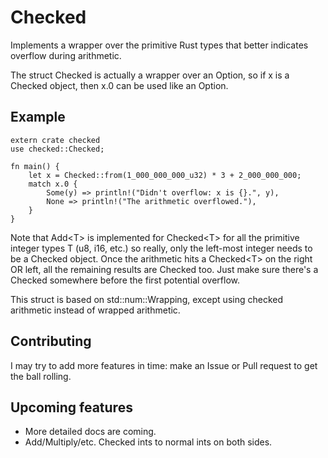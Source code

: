 # Checked
Implements a wrapper over the primitive Rust types that better indicates overflow during arithmetic.

The struct Checked is actually a wrapper over an Option, so if x is a Checked object, then x.0 can be used like an Option.

## Example

```
extern crate checked
use checked::Checked;

fn main() {
    let x = Checked::from(1_000_000_000_u32) * 3 + 2_000_000_000;
    match x.0 {
        Some(y) => println!("Didn't overflow: x is {}.", y),
        None => println!("The arithmetic overflowed."),
    }
}
```

Note that Add\<T\> is implemented for Checked\<T\> for all the primitive integer types T (u8, i16, etc.) so really, only the left-most integer needs to be a Checked object.
Once the arithmetic hits a Checked\<T\> on the right OR left, all the remaining results are Checked too.
Just make sure there's a Checked somewhere before the first potential overflow.

This struct is based on std::num::Wrapping, except using checked arithmetic instead of wrapped arithmetic.

## Contributing
I may try to add more features in time: make an Issue or Pull request to get the ball rolling.

## Upcoming features
* More detailed docs are coming.
* Add/Multiply/etc. Checked ints to normal ints on both sides.
